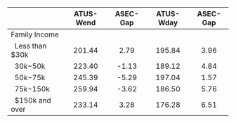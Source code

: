 
|                      |    ATUS-Wend |     ASEC-Gap |    ATUS-Wday |     ASEC-Gap |
| -------------------- | :----------: | :----------: | :----------: | :----------: |
| Family Income        |              |              |              |              |
| &nbsp;&nbsp;Less than $30k |       201.44 |         2.79 |       195.84 |         3.96 |
| &nbsp;&nbsp;$30k-$50k |       223.40 |        -1.13 |       189.12 |         4.84 |
| &nbsp;&nbsp;$50k-$75k |       245.39 |        -5.29 |       197.04 |         1.57 |
| &nbsp;&nbsp;$75k-$150k |       259.94 |        -3.62 |       186.50 |         5.76 |
| &nbsp;&nbsp;$150k and over |       233.14 |         3.28 |       176.28 |         6.51 |

